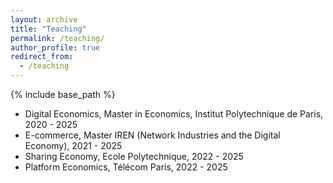 ```yaml
---
layout: archive
title: "Teaching"
permalink: /teaching/
author_profile: true
redirect_from:
  - /teaching
---
```


{% include base_path %}

* Digital Economics, Master in Economics, Institut Polytechnique de Paris, 2020 - 2025
* E-commerce, Master IREN (Network Industries and the Digital Economy), 2021 - 2025
* Sharing Economy, Ecole Polytechnique, 2022 - 2025 
* Platform Economics, Télécom Paris, 2022 - 2025
